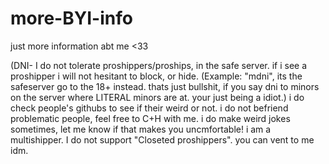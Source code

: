 # more-BYI-info
just more information abt me &lt;33




(DNI- I do not tolerate proshippers/proships, in the safe server. if i see a proshipper i will not hesitant to block, or hide. (Example: "mdni", its the safeserver go to the 18+ instead. thats just bullshit, if you say dni to minors on the server where LITERAL minors are at. your just being a idiot.) 
i do check people's githubs to see if their weird or not. 
i do not befriend problematic people, feel free to C+H with me. 
i do make weird jokes sometimes, let me know if that makes you uncmfortable! 
i am a multishipper. 
I do not support "Closeted proshippers". 
you can vent to me idm. 



